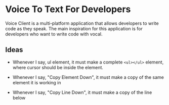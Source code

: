 <!-- A voice to text software that is for developers, yes, yes it is. -->
# Voice To Text For Developers
Voice Client is a multi-platform application that allows developers to write code as they speak. The main inspiration for this application is for developers who want to write code with vocal.

## Ideas
- Whenever I say, ul element, it must make a complete `<ul></ul>` element, where cursor should be inside the element.

- Whenever I say, "Copy Element Down", it must make a copy of the same element it is working in

- Whenever I say, "Copy Line Down", it must make a copy of the line below
